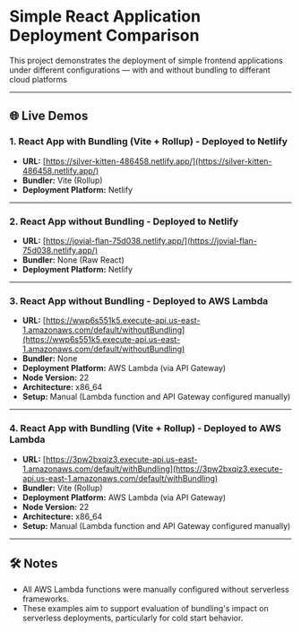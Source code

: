 # Simple React Application Deployment Comparison

This project demonstrates the deployment of simple frontend applications under different configurations — with and without bundling to differant cloud platforms

---

## 🌐 Live Demos

### 1. React App with Bundling (Vite + Rollup) - Deployed to Netlify
- **URL:** [https://silver-kitten-486458.netlify.app/](https://silver-kitten-486458.netlify.app/)
- **Bundler:** Vite (Rollup)
- **Deployment Platform:** Netlify

---

### 2. React App without Bundling - Deployed to Netlify
- **URL:** [https://jovial-flan-75d038.netlify.app/](https://jovial-flan-75d038.netlify.app/)
- **Bundler:** None (Raw React)
- **Deployment Platform:** Netlify

---

### 3. React App without Bundling - Deployed to AWS Lambda
- **URL:** [https://wwp6s551k5.execute-api.us-east-1.amazonaws.com/default/withoutBundling](https://wwp6s551k5.execute-api.us-east-1.amazonaws.com/default/withoutBundling)
- **Bundler:** None
- **Deployment Platform:** AWS Lambda (via API Gateway)
- **Node Version:** 22  
- **Architecture:** x86_64  
- **Setup:** Manual (Lambda function and API Gateway configured manually)

---

### 4. React App with Bundling (Vite + Rollup) - Deployed to AWS Lambda
- **URL:** [https://3pw2bxqiz3.execute-api.us-east-1.amazonaws.com/default/withBundling](https://3pw2bxqiz3.execute-api.us-east-1.amazonaws.com/default/withBundling)
- **Bundler:** Vite (Rollup)
- **Deployment Platform:** AWS Lambda (via API Gateway)
- **Node Version:** 22  
- **Architecture:** x86_64  
- **Setup:** Manual (Lambda function and API Gateway configured manually)

---

## 🛠️ Notes

- All AWS Lambda functions were manually configured without serverless frameworks.
- These examples aim to support evaluation of bundling's impact on serverless deployments, particularly for cold start behavior.

